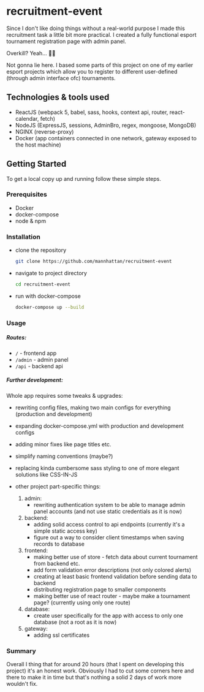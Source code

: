 # recruitment-event

Since I don't like doing things without a real-world purpose I made this recruitment task a little bit more practical. I created a fully functional esport tournament registration page with admin panel.

Overkill? Yeah... 🤦‍♂️

Not gonna lie here. I based some parts of this project on one of my earlier esport projects which allow you to register to different user-defined (through admin interface ofc) tournaments.

## Technologies & tools used
* ReactJS (webpack 5, babel, sass, hooks, context api, router, react-calendar, fetch)
* NodeJS (ExpressJS, sessions, AdminBro, regex, mongoose, MongoDB)
* NGINX (reverse-proxy)
* Docker (app containers connected in one network, gateway exposed to the host machine)



## Getting Started
To get a local copy up and running follow these simple steps.

### Prerequisites
* Docker
* docker-compose
* node & npm 

### Installation

* clone the repository
  ```sh
  git clone https://github.com/mannhattan/recruitment-event
  ```

* navigate to project directory
  ```sh
  cd recruitment-event
  ```

* run with docker-compose
  ```sh
  docker-compose up --build
  ```


### Usage
##### Routes:

* `/` - frontend app
* `/admin` - admin panel
* `/api` - backend api

##### Further development:

Whole app requires some tweaks & upgrades:

* rewriting config files, making two main configs for everything (production and development)
* expanding docker-compose.yml with production and development configs
* adding minor fixes like page titles etc.
* simplify naming conventions (maybe?)
* replacing kinda cumbersome sass styling to one of more elegant solutions like CSS-IN-JS

* other project part-specific things:
  1. admin:
      * rewriting authentication system to be able to manage admin panel accounts (and not use static credentials as it is now)
  2. backend:
      * adding solid access control to api endpoints (currently it's a simple static access key)
      * figure out a way to consider client timestamps when saving records to database
  3. frontend:
      * making better use of store - fetch data about current tournament from backend etc.
      * add form validation error descriptions (not only colored alerts)
      * creating at least basic frontend validation before sending data to backend
      * distributing registration page to smaller components
      * making better use of react router - maybe make a tournament page? (currently using only one route)
  4. database:
      * create user specifically for the app with access to only one database (not a root as it is now)
  5. gateway:
      * adding ssl certificates


### Summary

Overall I thing that for around 20 hours (that I spent on developing this project) it's an honest work. Obviously I had to cut some corners here and there to make it in time but that's nothing a solid 2 days of work more wouldn't fix.